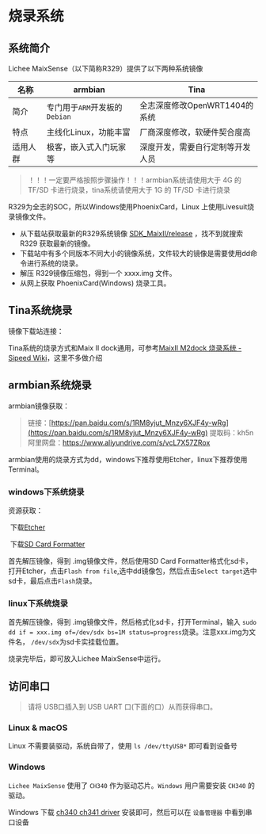 # 烧录系统

## 系统简介

Lichee MaixSense（以下简称R329）提供了以下两种系统镜像

|   名称   |               armbian               |               Tina               |
| ------ | --------------------------------- | ------------------------------ |
|   简介   | 专门用于`ARM`开发板的`Debian` |    全志深度修改OpenWRT1404的系统     |
|   特点   |        主线化Linux，功能丰富        |        厂商深度修改，软硬件契合度高        |
| 适用人群 |       极客，嵌入式入门玩家等        | 深度开发，需要自行定制等开发人员 |

> ！！！一定要严格按照步骤操作！！！armbian系统请使用大于 4G 的 TF/SD 卡进行烧录，tina系统请使用大于 1G 的 TF/SD 卡进行烧录

R329为全志的SOC，所以Windows使用PhoenixCard，Linux 上使用Livesuit烧录镜像文件。

- 从下载站获取最新的R329系统镜像 [SDK_MaixII/release](https://dl.sipeed.com/shareURL/MaixII/SDK/release) ，找不到就搜索R329 获取最新的镜像。
- 下载站中有多个同版本不同大小的镜像系统，文件较大的镜像是需要使用dd命令进行系统的烧录。
- 解压 R329镜像压缩包，得到一个 xxxx.img 文件。
- 从网上获取 PhoenixCard(Windows) 烧录工具。


## Tina系统烧录

镜像下载站连接：

Tina系统的烧录方式和Maix Ⅱ dock通用，可参考[MaixII M2dock 烧录系统 - Sipeed Wiki](https://wiki.sipeed.com/soft/maixpy3/zh/install/maixii_m2dock/flash.html#windows-phoenixcard)，这里不多做介绍

## armbian系统烧录

armbian镜像获取：

> 链接：[https://pan.baidu.com/s/1RM8yjut_Mnzy6XJF4y-wRg](https://pan.baidu.com/s/1RM8yjut_Mnzy6XJF4y-wRg)
> 提取码：kh5n
> 阿里网盘：<https://www.aliyundrive.com/s/vcL7X57ZRox>

armbian使用的烧录方式为dd，windows下推荐使用Etcher，linux下推荐使用Terminal。

### windows下系统烧录

资源获取：

​	下载[Etcher](https://www.balena.io/etcher/ "Etcher")

​	下载[SD Card Formatter](https://www.sdcard.org/downloads/formatter/eula_windows/SDCardFormatterv5_WinEN.zip "SDCardFormatter")

首先解压镜像，得到 .img镜像文件，然后使用SD Card Formatter格式化sd卡，打开Etcher，点击`Flash from file`,选中dd镜像包，然后点击`Select target`选中sd卡，最后点击`Flash`烧录。 

### linux下系统烧录

首先解压镜像，得到 .img镜像文件，然后格式化sd卡，打开Terminal，输入  `sudo dd if = xxx.img of=/dev/sdx bs=1M status=progress`烧录。注意xxx.img为文件名，  `/dev/sdx`为sd卡实挂载位置。

烧录完毕后，即可放入Lichee MaixSense中运行。

## 访问串口

> 请将 USB口插入到 USB UART 口(下面的口）从而获得串口。

### Linux & macOS

Linux 不需要装驱动，系统自带了，使用 `ls /dev/ttyUSB*` 即可看到设备号

### Windows

`Lichee MaixSense` 使用了 `CH340` 作为驱动芯片。`Windows` 用户需要安装 `CH340` 的驱动。

Windows 下载 [ch340 ch341 driver](https://api.dl.sipeed.com/shareURL/MAIX/tools/ch340_ch341_driver) 安装即可，然后可以在 `设备管理器` 中看到串口设备



